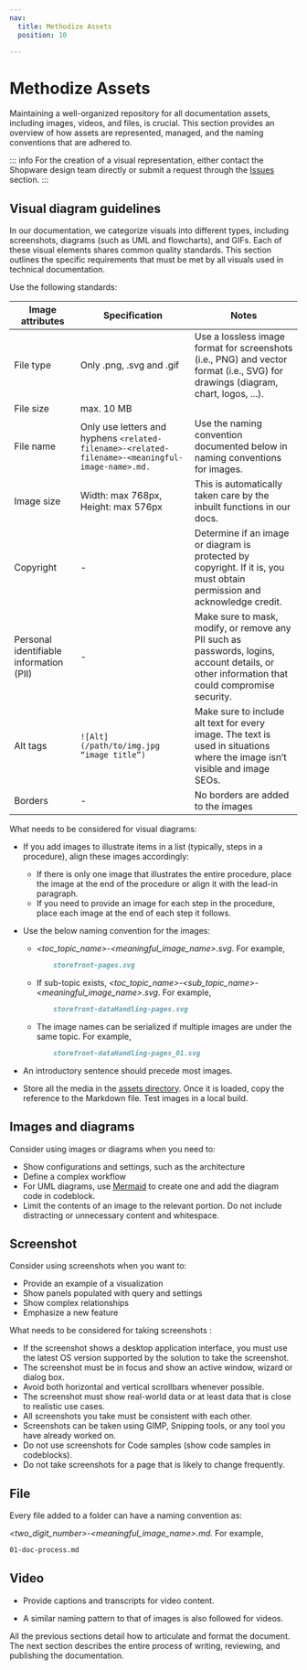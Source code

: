 ```yaml
---
nav:
  title: Methodize Assets
  position: 10

---
```


# Methodize Assets

Maintaining a well-organized repository for all documentation assets, including images, videos, and files, is crucial. This section provides an overview of how assets are represented, managed, and the naming conventions that are adhered to.

::: info
For the creation of a visual representation, either contact the Shopware design team directly or submit a request through the [Issues](https://github.com/shopware/docs/issues) section.
:::

## Visual diagram guidelines

In our documentation, we categorize visuals into different types, including screenshots, diagrams (such as UML and flowcharts), and GIFs. Each of these visual elements shares common quality standards. This section outlines the specific requirements that must be met by all visuals used in technical documentation.

Use the following standards:

| Image attributes | Specification | Notes|
|------------------|---------------|---------|
| File type| Only .png, .svg and .gif| Use a lossless image format for screenshots (i.e., PNG) and vector format (i.e., SVG) for drawings (diagram, chart, logos, ...).|
|File size | max. 10 MB | |
|File name | Only use letters and hyphens `<related-filename>-<related-filename>-<meaningful-image-name>.md.` | Use the naming convention documented below in naming conventions for images.|
|Image size | Width: max 768px, Height: max 576px | This is automatically taken care by the inbuilt functions in our docs.|
|Copyright| - |Determine if an image or diagram is protected by copyright. If it is, you must obtain permission and acknowledge credit.|
|Personal identifiable information (PII) | - | Make sure to mask, modify, or remove any PII such as passwords, logins, account details, or other information that could compromise security.|
|Alt tags| `![Alt](/path/to/img.jpg “image title”)` | Make sure to include alt text for every image. The text is used in situations where the image isn’t visible and image SEOs.|
|Borders|-|No borders are added to the images|

What needs to be considered for visual diagrams:

* If you add images to illustrate items in a list (typically, steps in a procedure), align these images accordingly:
    * If there is only one image that illustrates the entire procedure, place the image at the end of the procedure or align it with the lead-in paragraph.
    * If you need to provide an image for each step in the procedure, place each image at the end of each step it follows.

* Use the below naming convention for the images:

  * *<toc_topic_name>-<meaningful_image_name>.svg*. For example,

    ```markdown
        storefront-pages.svg
    ```

  * If sub-topic exists, *<toc_topic_name>-<sub_topic_name>-<meaningful_image_name>.svg*. For example,

    ```markdown
        storefront-dataHandling-pages.svg 
    ```

  * The image names can be serialized if multiple images are under the same topic. For example,

    ```markdown
        storefront-dataHandling-pages_01.svg
    ```

* An introductory sentence should precede most images.

* Store all the media in the [assets directory]( https://github.com/shopware/docs/tree/main/assets). Once it is loaded, copy the reference to the Markdown file. Test images in a local build.

## Images and diagrams

Consider using images or diagrams when you need to:

* Show configurations and settings, such as the architecture
* Define a complex workflow
* For UML diagrams, use [Mermaid](https://mermaid.live/) to create one and add the diagram code in codeblock.
* Limit the contents of an image to the relevant portion. Do not include distracting or unnecessary content and whitespace.

## Screenshot

Consider using screenshots when you want to:

* Provide an example of a visualization
* Show panels populated with query and settings
* Show complex relationships
* Emphasize a new feature

What needs to be considered for taking screenshots :

* If the screenshot shows a desktop application interface, you must use the latest OS version supported by the solution to take the screenshot.
* The screenshot must be in focus and show an active window, wizard or dialog box.
* Avoid both horizontal and vertical scrollbars whenever possible.
* The screenshot must show real-world data or at least data that is close to realistic use cases.
* All screenshots you take must be consistent with each other.
* Screenshots can be taken using GIMP, Snipping tools, or any tool you have already worked on.
* Do not use screenshots for Code samples (show code samples in codeblocks).
* Do not take screenshots for a page that is likely to change frequently.

## File

Every file added to a folder can have a naming convention as:

*<two_digit_number>-<meaningful_image_name>.md.* For example,

```markdown
01-doc-process.md
```

## Video

* Provide captions and transcripts for video content.

* A similar naming pattern to that of images is also followed for videos.

All the previous sections detail how to articulate and format the document. The next section describes the entire process of writing, reviewing, and publishing the documentation.
